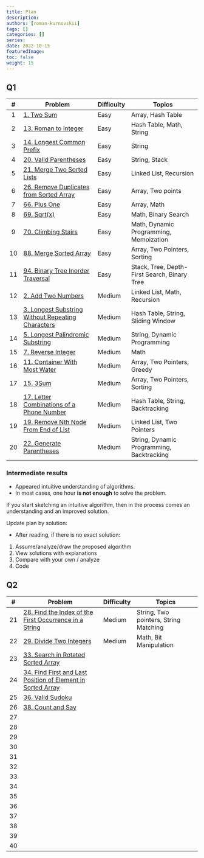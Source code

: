 ```yaml
---
title: Plan
description:
authors: [roman-kurnovskii]
tags: []
categories: []
series:
date: 2022-10-15
featuredImage:
toc: false
weight: 15
---
```


## Q1

|   #   | Problem                                                                                                           | Difficulty | Topics                                       |
| :---: | ----------------------------------------------------------------------------------------------------------------- | ---------- | -------------------------------------------- |
|   1   | [1. Two Sum](../problems/1-two-sum)                                                                               | Easy       | Array, Hash Table                            |
|   2   | [13. Roman to Integer](../problems/13-roman-to-integer)                                                           | Easy       | Hash Table, Math, String                     |
|   3   | [14. Longest Common Prefix](../problems/14-longest-common-prefix)                                                 | Easy       | String                                       |
|   4   | [20. Valid Parentheses](../problems/20-valid-parentheses)                                                         | Easy       | String, Stack                                |
|   5   | [21. Merge Two Sorted Lists](../problems/21-merge-two-sorted-lists)                                               | Easy       | Linked List, Recursion                       |
|   6   | [26. Remove Duplicates from Sorted Array](../problems/26-remove-duplicates-from-sorted-array)                     | Easy       | Array, Two points                            |
|   7   | [66. Plus One](../problems/66-plus-one)                                                                           | Easy       | Array, Math                                  |
|   8   | [69. Sqrt(x)](../problems/69-sqrtx)                                                                               | Easy       | Math, Binary Search                          |
|   9   | [70. Climbing Stairs](../problems/70-climbing-stairs)                                                             | Easy       | Math, Dynamic Programming, Memoization       |
|  10   | [88. Merge Sorted Array](../problems/88-merge-sorted-array)                                                       | Easy       | Array, Two Pointers, Sorting                 |
|  11   | [94. Binary Tree Inorder Traversal](../problems/94-binary-tree-inorder-traversal)                                 | Easy       | Stack, Tree, Depth-First Search, Binary Tree |
|  12   | [2. Add Two Numbers](../problems/2-add-two-numbers)                                                               | Medium     | Linked List, Math, Recursion                 |
|  13   | [3. Longest Substring Without Repeating Characters](../problems/3-longest-substring-without-repeating-characters) | Medium     | Hash Table, String, Sliding Window           |
|  14   | [5. Longest Palindromic Substring](../problems/5-longest-palindromic-substring)                                   | Medium     | String, Dynamic Programming                  |
|  15   | [7. Reverse Integer](../problems/7-reverse-integer)                                                               | Medium     | Math                                         |
|  16   | [11. Container With Most Water](../problems/11-container-with-most-water)                                         | Medium     | Array, Two Pointers, Greedy                  |
|  17   | [15. 3Sum](../problems/15-3sum)                                                                                   | Medium     | Array, Two Pointers, Sorting                 |
|  18   | [17. Letter Combinations of a Phone Number](../problems/17-letter-combinations-of-a-phone-number)                 | Medium     | Hash Table, String, Backtracking             |
|  19   | [19. Remove Nth Node From End of List](../problems/19-remove-nth-node-from-end-of-list)                           | Medium     | Linked List, Two Pointers                    |
|  20   | [22. Generate Parentheses](../problems/22-generate-parentheses)                                                   | Medium     | String, Dynamic Programming, Backtracking    |

### Intermediate results

- Appeared intuitive understanding of algorithms.
- In most cases, one hour **is not enough** to solve the problem.

If you start sketching an intuitive algorithm, then in the process comes an understanding and an improved solution.

Update plan by solution:
- After reading, if there is no exact solution:
1. Assume/analyze/draw the proposed algorithm
2. View solutions with explanations
3. Compare with your own / analyze
4. Code

## Q2

|   #   | Problem                                                                                                                      | Difficulty | Topics                                |
| :---: | ---------------------------------------------------------------------------------------------------------------------------- | ---------- | ------------------------------------- |
|  21   | [28. Find the Index of the First Occurrence in a String](../problems/28-find-the-index-of-the-first-occurrence-in-a-string/) | Medium     | String, Two pointers, String Matching |
|  22   | [29. Divide Two Integers](../problems/29-divide-two-integers)                                                                | Medium     | Math, Bit Manipulation                |
|  23   | [33. Search in Rotated Sorted Array](../problems/)                                                                           |            |                                       |
|  24   | [34. Find First and Last Position of Element in Sorted Array](../problems/)                                                  |            |                                       |
|  25   | [36. Valid Sudoku](../problems/)                                                                                             |            |                                       |
|  26   | [38. Count and Say](../problems/)                                                                                            |            |                                       |
|  27   | [](../problems/)                                                                                                             |            |                                       |
|  28   | [](../problems/)                                                                                                             |            |                                       |
|  29   | [](../problems/)                                                                                                             |            |                                       |
|  30   | [](../problems/)                                                                                                             |            |                                       |
|  31   | [](../problems/)                                                                                                             |            |                                       |
|  32   | [](../problems/)                                                                                                             |            |                                       |
|  33   | [](../problems/)                                                                                                             |            |                                       |
|  34   | [](../problems/)                                                                                                             |            |                                       |
|  35   | [](../problems/)                                                                                                             |            |                                       |
|  36   | [](../problems/)                                                                                                             |            |                                       |
|  37   | [](../problems/)                                                                                                             |            |                                       |
|  38   | [](../problems/)                                                                                                             |            |                                       |
|  39   | [](../problems/)                                                                                                             |            |                                       |
|  40   | [](../problems/)                                                                                                             |            |                                       |


